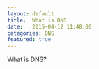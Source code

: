 ```yaml
---
layout: default
title:  What is DNS
date:   2015-04-12 11:48:00
categories: DNS
featured: true
---
```

What is DNS?
<!--more-->